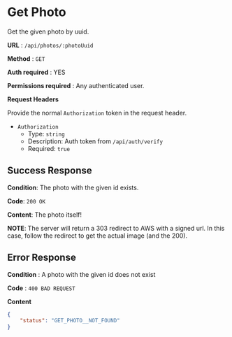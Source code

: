 # Get Photo

Get the given photo by uuid.

**URL** : `/api/photos/:photoUuid`

**Method** : `GET`

**Auth required** : YES

**Permissions required** : Any authenticated user.

**Request Headers**

Provide the normal `Authorization` token in the request header.

* `Authorization`
  * Type: `string`
  * Description: Auth token from `/api/auth/verify`
  * Required: `true`

## Success Response

**Condition**: The photo with the given id exists.

**Code**: `200 OK`

**Content**: The photo itself!

**NOTE**: The server will return a 303 redirect to AWS with a signed url. In this case, follow the redirect to get the actual image (and the 200).

## Error Response

**Condition** : A photo with the given id does not exist

**Code** : `400 BAD REQUEST`

**Content**

```json
{
    "status": "GET_PHOTO__NOT_FOUND"
}
```

